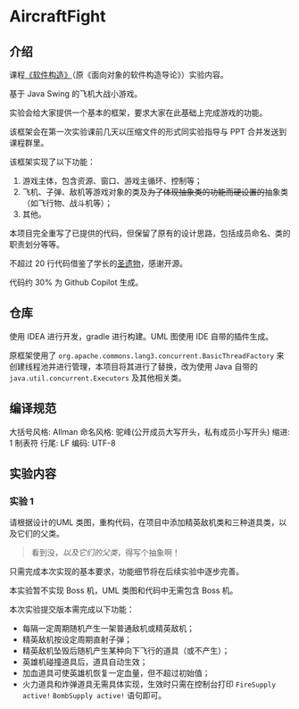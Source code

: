 # AircraftFight

## 介绍

课程[《软件构造》](https://hoa.moe/docs/junior-autumn/comp3059/)（原《面向对象的软件构造导论》）实验内容。

基于 Java Swing 的飞机大战小游戏。

实验会给大家提供一个基本的框架，要求大家在此基础上完成游戏的功能。

该框架会在第一次实验课前几天以压缩文件的形式同实验指导与 PPT 合并发送到课程群里。

该框架实现了以下功能：

1. 游戏主体，包含资源、窗口、游戏主循环、控制等；
2. 飞机、子弹、敌机等游戏对象的类及~~为了体现抽象类的功能而硬设置的~~抽象类（如飞行物、战斗机等）；
3. 其他。

本项目完全重写了已提供的代码，但保留了原有的设计思路，包括成员命名、类的职责划分等等。

不超过 20 行代码借鉴了学长的[圣遗物](https://github.com/ZSTIH/2022_HITSZ_IOSC-Labs)，感谢开源。

代码约 30% 为 Github Copilot 生成。

## 仓库

使用 IDEA 进行开发，gradle 进行构建。UML 图使用 IDE 自带的插件生成。

原框架使用了 `org.apache.commons.lang3.concurrent.BasicThreadFactory` 来创建线程池并进行管理，本项目将其进行了替换，改为使用 Java 自带的 `java.util.concurrent.Executors` 及其他相关类。

## 编译规范

大括号风格: Allman
命名风格: 驼峰(公开成员大写开头，私有成员小写开头)
缩进: 1 制表符
行尾: LF
编码: UTF-8



## 实验内容

### 实验 1

请根据设计的UML 类图，重构代码，在项目中添加精英敌机类和三种道具类，以及它们的父类。

> 看到没，*以及它们的父类*，得写个抽象啊！

只需完成本次实现的基本要求，功能细节将在后续实验中逐步完善。

本实验暂不实现 Boss 机，UML 类图和代码中无需包含 Boss 机。

本次实验提交版本需完成以下功能：

- 每隔一定周期随机产生一架普通敌机或精英敌机；
- 精英敌机按设定周期直射子弹；
- 精英敌机坠毁后随机产生某种向下飞行的道具（或不产生）；
- 英雄机碰撞道具后，道具自动生效；
- 加血道具可使英雄机恢复一定血量，但不超过初始值；
- 火力道具和炸弹道具无需具体实现，生效时只需在控制台打印 `FireSupply active!` `BombSupply active!` 语句即可。